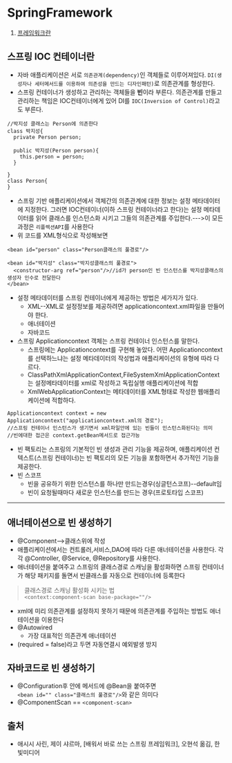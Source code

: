 # SpringFramework

1. [프레임워크란](https://github.com/Jung-MinGi/TIL/blob/main/Spring/framework.md)



## 스프링 IOC 컨테이너란
* 자바 애플리케이션은 서로 `의존관계(dependency)`인 객체들로 이루어져있다. `DI(생성자나 세터메서드를 이용하여 의존성을 만드는 디자인패턴)`로 의존관계를 형성한다.
* 스프링 컨테이너가 생성하고 관리하는 객체들을 **빈**이라 부른다. 의존관계를 만들고 관리하는 책임은 IOC컨테이너에게 있어 DI를 `IOC(Inversion of Control)`라고도 부른다.
```
//박지성 클래스는 Person에 의존한다
class 박지성{
  private Person person;
  
  public 박지성(Person person){
    this.person = person;
  }

}
class Person{
}
```
* 스프링 기반 애플리케이션에서 객체간의 의존관계에 대한 정보는 설정 메타데이터에 지정한다. 그러면 IOC컨테이너(이하 스프링 컨테이너라고 한다)는 설정 메타데이터를 읽어 클래스를 인스턴스화 시키고 그들의 의존관계를 주입한다.--->이 모든과정은 `리플렉션API`를 사용한다
* 위 코드를 XML형식으로 작성해보면
```
<bean id="person" class="Person클래스의 풀경로"/>

<bean id="박지성" class="박지성클래스의 풀경로">
  <constructor-arg ref="person"/>//id가 person인 빈 인스턴스를 박지성클래스의 생성자 인수로 전달한다
</bean>
```
* 설정 메타데이터를 스프링 컨테이너에게 제공하는 방법은 세가지가 있다.
  * XML--XML로 설정정보를 제공하려면 applicationcontext.xml파일을 만들어야 한다.
  * 애너테이션
  * 자바코드
* 스프링 Applicationcontext 객체는 스프링 컨테이너 인스턴스를 말한다.
  * 스프링에는 Applicationcontext를 구현해 놓았다. 어떤 Applicationcontext를 선택하느냐는 설정 메타데이터의 작성법과 애플리케이션의 유형에 따라 다르다.
  * ClassPathXmlApplicationContext,FileSystemXmlApplicationContext는 설정메타데이터를 xml로 작성하고 독립실행 애플리케이션에 적합
  * XmlWebApplicationContext는 메타데이터를 XML형태로 작성한 웹애플리케이션에 적합하다.
```
Applicationcontext context = new Applicationcontext("applicationcontext.xml의 경로");
//스프링 컨테이너 인스턴스가 생기면서 xml파일안에 있는 빈들이 인스턴스화된다는 의미
//빈에대한 접근은 context.getBean메서드로 접근가능
```
* 빈 팩토리는 스프링의 기본적인 빈 생성과 관리 기능을 제공하며, 애플리케이션 컨텍스트(스프링 컨테이너)는 빈 팩토리의 모든 기능을 포함하면서 추가적인 기능을 제공한다.
* 빈 스코프
    * 빈을 공유하기 위한 인스턴스를 하나만 만드는경우(싱글턴스코프)--default임
    * 빈이 요청될때마다 새로운 인스턴스를 만드는 경우(프로토타입 스코프)
***
## 애너테이션으로 빈 생성하기
* @Component-->클래스위에 작성 
* 애플리케이션에서는 컨트롤러,서비스,DAO에 따라 다른 애너테이션을 사용한다. 각각 @Controller, @Service, @Repository를 사용한다.
* 애너테이션을 붙여주고 스프링의 클래스경로 스캐닝을 활성화하면
스프링 컨테이너가 해당 패키지를 돌면서 빈클래스를 자동으로 컨테이너에 등록한다 
> 클래스경로 스캐닝 활성화 시키는 법 <br>
```<context:component-scan base-package=""/>```
*  xml에 미리 의존관계를 설정하지 못하기 때문에 의존관계를 주입하는 방법도 애너테이션을 이용한다
* @Autowired
    * 가장 대표적인 의존관계 애너테이션 
* (required = false)라고 두면 자동연결시 예외발생 방지
## 자바코드로 빈 생성하기
* @Configuration후 안에 메서드에 @Bean을 붙여주면<br>
```<bean id="" class="클래스의 풀경로"/>```와 같은 의미다
* @ComponentScan == ```<component-scan>```


## 출처
* 애시시 사린, 제이 샤르마, [배워서 바로 쓰는 스프링 프레임워크], 오현석 옮김, 한빛미디어
